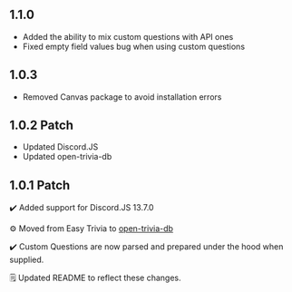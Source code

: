 ## 1.1.0
- Added the ability to mix custom questions with API ones
- Fixed empty field values bug when using custom questions

## 1.0.3
- Removed Canvas package to avoid installation errors

## 1.0.2 Patch
- Updated Discord.JS
- Updated open-trivia-db

## 1.0.1 Patch
✔️ Added support for Discord.JS 13.7.0

⚙️ Moved from Easy Trivia to [open-trivia-db](https://github.com/Elitezen/open-trivia-db-wrapper)

✔️ Custom Questions are now parsed and prepared under the hood when supplied.

🗒️ Updated README to reflect these changes.